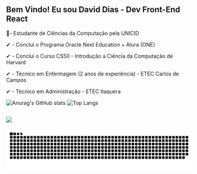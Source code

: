 ## Bem Vindo! Eu sou David Dias - Dev Front-End React


📝- Estudante de Ciências da Computação pela UNICID

✔ - Conclui o Programa Oracle Next Education + Alura (ONE)

✔ - Conclui o Curso CS50 - Introdução a Ciência da Computação de Harvard

✔ - Técnico em Enfermagem (2 anos de experiência) - ETEC Carlos de Campos 

✔ - Técnico em Administração - ETEC Itaquera





![Anurag's GitHub stats](https://github-readme-stats.vercel.app/api?username=DavidDias1999&show_icons=true&theme=transparent&hide_border=true&hide_rank=true)
![Top Langs](https://github-readme-stats.vercel.app/api/top-langs/?username=DavidDias1999&layout=compact&theme=transparent&hide_border=true)
<!-- 
<div style="display: inline_block">
  <img align="center" width="30" src="https://cdn.jsdelivr.net/gh/devicons/devicon/icons/javascript/javascript-original.svg" />
  <img align="center" width="30" src="https://cdn.jsdelivr.net/gh/devicons/devicon/icons/react/react-original.svg" />
  <img align="center" width="30" src="https://cdn.jsdelivr.net/gh/devicons/devicon/icons/html5/html5-original.svg" />
  <img align="center" width="30" src="https://cdn.jsdelivr.net/gh/devicons/devicon/icons/css3/css3-original.svg" />
  <img align="center" width="30" src="https://cdn.jsdelivr.net/gh/devicons/devicon/icons/npm/npm-original-wordmark.svg" /> 
</div> -->

##

<div>
  <a href="https://www.linkedin.com/in/daviddias99/" target="_blank"><img src="https://img.shields.io/badge/LinkedIn-0077B5?style=for-the-badge&logo=linkedin&logoColor=white"/></a>
  
  ![Snake animation](https://github.com/DavidDias1999/DavidDias1999/blob/output/github-contribution-grid-snake.svg)
  
</div>
